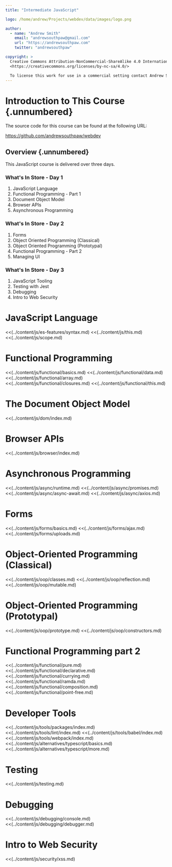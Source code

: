 ```yaml
---
title: "Intermediate JavaScript"

logo: /home/andrew/Projects/webdev/data/images/logo.png

author:
  - name: "Andrew Smith"
    email: "andrewsouthpaw@gmail.com"
    url: "https://andrewsouthpaw.com"
    twitter: "andrewsouthpaw"

copyright: >
  Creative Commons Attribution-NonCommercial-ShareAlike 4.0 International Public License:
  <https://creativecommons.org/licenses/by-nc-sa/4.0/>

  To license this work for use in a commercial setting contact Andrew Smith.
---
```


Introduction to This Course {.unnumbered}
=========================================

The source code for this course can be found at the following URL:

<https://github.com/andrewsouthpaw/webdev>

Overview {.unnumbered}
----------------------

This JavaScript course is delivered over three days.

### What's In Store - Day 1

1. JavaScript Language
1. Functional Programming - Part 1
1. Document Object Model
1. Browser APIs
1. Asynchronous Programming

### What's In Store - Day 2

1. Forms
1. Object Oriented Programming (Classical)
1. Object Oriented Programming (Prototypal)
1. Functional Programming - Part 2
1. Managing UI

### What's In Store - Day 3

1. JavaScript Tooling
1. Testing with Jest
1. Debugging
1. Intro to Web Security

# JavaScript Language

<<(../content/js/es-features/syntax.md)
<<(../content/js/this.md)
<<(../content/js/scope.md)

# Functional Programming

<<(../content/js/functional/basics.md)
<<(../content/js/functional/data.md)
<<(../content/js/functional/array.md)
<<(../content/js/functional/closures.md)
<<(../content/js/functional/this.md)

# The Document Object Model

<<(../content/js/dom/index.md)

# Browser APIs

<<(../content/js/browser/index.md)

# Asynchronous Programming

<<(../content/js/async/runtime.md)
<<(../content/js/async/promises.md)
<<(../content/js/async/async-await.md)
<<(../content/js/async/axios.md)

# Forms

<<(../content/js/forms/basics.md)
<<(../content/js/forms/ajax.md)
<<(../content/js/forms/uploads.md)

# Object-Oriented Programming (Classical)

<<(../content/js/oop/classes.md)
<<(../content/js/oop/reflection.md)
<<(../content/js/oop/mutable.md)

# Object-Oriented Programming (Prototypal)

<<(../content/js/oop/prototype.md)
<<(../content/js/oop/constructors.md)

# Functional Programming part 2

<<(../content/js/functional/pure.md)
<<(../content/js/functional/declarative.md)
<<(../content/js/functional/currying.md)
<<(../content/js/functional/ramda.md)
<<(../content/js/functional/composition.md)
<<(../content/js/functional/point-free.md)

# Developer Tools

<<(../content/js/tools/packages/index.md)
<<(../content/js/tools/lint/index.md)
<<(../content/js/tools/babel/index.md)
<<(../content/js/tools/webpack/index.md)
<<(../content/js/alternatives/typescript/basics.md)
<<(../content/js/alternatives/typescript/more.md)

# Testing

<<(../content/js/testing.md)

# Debugging

<<(../content/js/debugging/console.md)
<<(../content/js/debugging/debugger.md)

# Intro to Web Security

<<(../content/js/security/xss.md)

